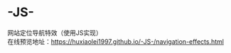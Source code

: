 # -JS-
网站定位导航特效（使用JS实现）<br>
在线预览地址：<a href="https://huxiaolei1997.github.io/-JS-/navigation-effects.html" target="_blank">https://huxiaolei1997.github.io/-JS-/navigation-effects.html</a>
